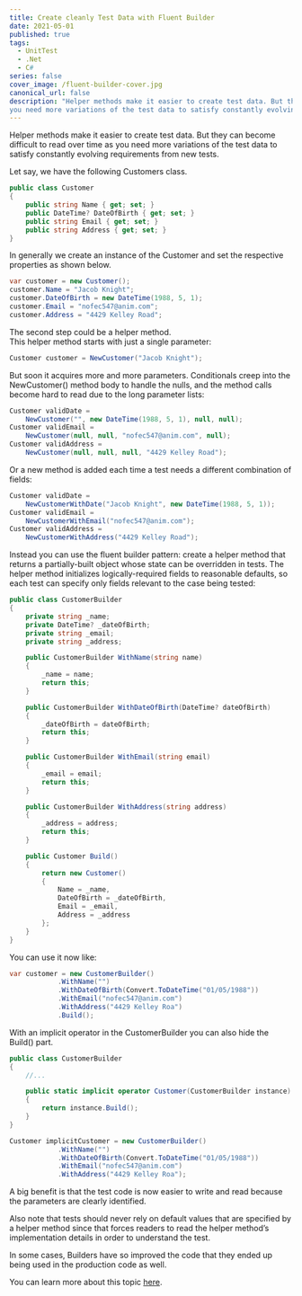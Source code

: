 ```yaml
---
title: Create cleanly Test Data with Fluent Builder
date: 2021-05-01
published: true
tags:
  - UnitTest
  - .Net
  - C#
series: false
cover_image: /fluent-builder-cover.jpg
canonical_url: false
description: "Helper methods make it easier to create test data. But they can become difficult to read over time as
you need more variations of the test data to satisfy constantly evolving requirements from new tests."
---
```


Helper methods make it easier to create test data. But they can become difficult to read over time as
you need more variations of the test data to satisfy constantly evolving requirements from new tests.

Let say, we have the following Customers class.

```csharp
public class Customer
{
    public string Name { get; set; }
    public DateTime? DateOfBirth { get; set; }
    public string Email { get; set; }
    public string Address { get; set; }
}
```

In generally we create an instance of the Customer and set the respective properties as shown below.

```csharp
var customer = new Customer();
customer.Name = "Jacob Knight";
customer.DateOfBirth = new DateTime(1988, 5, 1);
customer.Email = "nofec547@anim.com";
customer.Address = "4429 Kelley Road";
```

The second step could be a helper method.<br>
This helper method starts with just a single parameter:

```csharp
Customer customer = NewCustomer("Jacob Knight");
```

But soon it acquires more and more parameters. Conditionals creep into the NewCustomer() method body to handle the nulls,
and the method calls become hard to read due to the long parameter lists:

```csharp
Customer validDate =
    NewCustomer("", new DateTime(1988, 5, 1), null, null);
Customer validEmail =
    NewCustomer(null, null, "nofec547@anim.com", null);
Customer validAddress =
    NewCustomer(null, null, null, "4429 Kelley Road");
```

Or a new method is added each time a test needs a different combination of fields:

```csharp
Customer validDate =
    NewCustomerWithDate("Jacob Knight", new DateTime(1988, 5, 1));
Customer validEmail =
    NewCustomerWithEmail("nofec547@anim.com");
Customer validAddress =
    NewCustomerWithAddress("4429 Kelley Road");
```

Instead you can use the fluent builder pattern: create a helper method that returns a partially-built object whose state can be overridden in tests. The helper method initializes logically-required fields to reasonable defaults, so each test can specify only
fields relevant to the case being tested:

```csharp
public class CustomerBuilder
{
    private string _name;
    private DateTime? _dateOfBirth;
    private string _email;
    private string _address;

    public CustomerBuilder WithName(string name)
    {
        _name = name;
        return this;
    }

    public CustomerBuilder WithDateOfBirth(DateTime? dateOfBirth)
    {
        _dateOfBirth = dateOfBirth;
        return this;
    }

    public CustomerBuilder WithEmail(string email)
    {
        _email = email;
        return this;
    }

    public CustomerBuilder WithAddress(string address)
    {
        _address = address;
        return this;
    }

    public Customer Build()
    {
        return new Customer()
        {
            Name = _name,
            DateOfBirth = _dateOfBirth,
            Email = _email,
            Address = _address
        };
    }
}
```

You can use it now like:

```csharp
var customer = new CustomerBuilder()
            .WithName("")
            .WithDateOfBirth(Convert.ToDateTime("01/05/1988"))
            .WithEmail("nofec547@anim.com")
            .WithAddress("4429 Kelley Roa")
            .Build();
```

With an implicit operator in the CustomerBuilder you can also hide the Build() part.

```csharp
public class CustomerBuilder
{
    //...

    public static implicit operator Customer(CustomerBuilder instance)
    {
        return instance.Build();
    }
}
```

```csharp
Customer implicitCustomer = new CustomerBuilder()
            .WithName("")
            .WithDateOfBirth(Convert.ToDateTime("01/05/1988"))
            .WithEmail("nofec547@anim.com")
            .WithAddress("4429 Kelley Roa");
```

A big benefit is that the test code is now easier to write and read because the parameters are clearly identified.

Also note that tests should never rely on default values that are specified by a helper method since
that forces readers to read the helper method’s implementation details in order to understand the test.

In some cases, Builders have so improved the code that they ended up being used in the production code as well.

You can learn more about this topic [here](http://www.natpryce.com/articles/000714.html).
